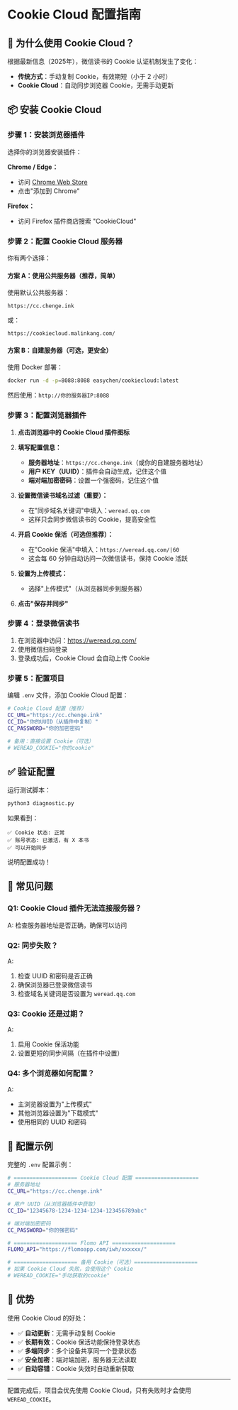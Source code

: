 # Cookie Cloud 配置指南

## 🎯 为什么使用 Cookie Cloud？

根据最新信息（2025年），微信读书的 Cookie 认证机制发生了变化：
- **传统方式**：手动复制 Cookie，有效期短（小于 2 小时）
- **Cookie Cloud**：自动同步浏览器 Cookie，无需手动更新

## 📦 安装 Cookie Cloud

### 步骤 1：安装浏览器插件

选择你的浏览器安装插件：

**Chrome / Edge：**
- 访问 [Chrome Web Store](https://chromewebstore.google.com/detail/cookiecloud/ffjiejobkoibkjlhjnlgmcnnigeelbdl)
- 点击"添加到 Chrome"

**Firefox：**
- 访问 Firefox 插件商店搜索 "CookieCloud"

### 步骤 2：配置 Cookie Cloud 服务器

你有两个选择：

#### 方案 A：使用公共服务器（推荐，简单）

使用默认公共服务器：
```
https://cc.chenge.ink
```
或：
```
https://cookiecloud.malinkang.com/
```

#### 方案 B：自建服务器（可选，更安全）

使用 Docker 部署：
```bash
docker run -d -p=8088:8088 easychen/cookiecloud:latest
```

然后使用：`http://你的服务器IP:8088`

### 步骤 3：配置浏览器插件

1. **点击浏览器中的 Cookie Cloud 插件图标**

2. **填写配置信息：**
   - **服务器地址**：`https://cc.chenge.ink`（或你的自建服务器地址）
   - **用户 KEY（UUID）**：插件会自动生成，记住这个值
   - **端对端加密密码**：设置一个强密码，记住这个值

3. **设置微信读书域名过滤（重要）：**
   - 在"同步域名关键词"中填入：`weread.qq.com`
   - 这样只会同步微信读书的 Cookie，提高安全性

4. **开启 Cookie 保活（可选但推荐）：**
   - 在"Cookie 保活"中填入：`https://weread.qq.com/|60`
   - 这会每 60 分钟自动访问一次微信读书，保持 Cookie 活跃

5. **设置为上传模式：**
   - 选择"上传模式"（从浏览器同步到服务器）

6. **点击"保存并同步"**

### 步骤 4：登录微信读书

1. 在浏览器中访问：https://weread.qq.com/
2. 使用微信扫码登录
3. 登录成功后，Cookie Cloud 会自动上传 Cookie

### 步骤 5：配置项目

编辑 `.env` 文件，添加 Cookie Cloud 配置：

```bash
# Cookie Cloud 配置（推荐）
CC_URL="https://cc.chenge.ink"
CC_ID="你的UUID（从插件中复制）"
CC_PASSWORD="你的加密密码"

# 备用：直接设置 Cookie（可选）
# WEREAD_COOKIE="你的cookie"
```

## ✅ 验证配置

运行测试脚本：
```bash
python3 diagnostic.py
```

如果看到：
```
✅ Cookie 状态: 正常
✅ 账号状态: 已激活，有 X 本书
✅ 可以开始同步
```

说明配置成功！

## 🔧 常见问题

### Q1: Cookie Cloud 插件无法连接服务器？
A: 检查服务器地址是否正确，确保可以访问

### Q2: 同步失败？
A:
1. 检查 UUID 和密码是否正确
2. 确保浏览器已登录微信读书
3. 检查域名关键词是否设置为 `weread.qq.com`

### Q3: Cookie 还是过期？
A:
1. 启用 Cookie 保活功能
2. 设置更短的同步间隔（在插件中设置）

### Q4: 多个浏览器如何配置？
A:
- 主浏览器设置为"上传模式"
- 其他浏览器设置为"下载模式"
- 使用相同的 UUID 和密码

## 📝 配置示例

完整的 `.env` 配置示例：

```bash
# ==================== Cookie Cloud 配置 ====================
# 服务器地址
CC_URL="https://cc.chenge.ink"

# 用户 UUID（从浏览器插件中获取）
CC_ID="12345678-1234-1234-1234-123456789abc"

# 端对端加密密码
CC_PASSWORD="你的强密码"

# ==================== Flomo API ====================
FLOMO_API="https://flomoapp.com/iwh/xxxxxx/"

# ==================== 备用 Cookie（可选）====================
# 如果 Cookie Cloud 失败，会使用这个 Cookie
# WEREAD_COOKIE="手动获取的cookie"
```

## 🎯 优势

使用 Cookie Cloud 的好处：
- ✅ **自动更新**：无需手动复制 Cookie
- ✅ **长期有效**：Cookie 保活功能保持登录状态
- ✅ **多端同步**：多个设备共享同一个登录状态
- ✅ **安全加密**：端对端加密，服务器无法读取
- ✅ **自动容错**：Cookie 失效时自动重新获取

---

配置完成后，项目会优先使用 Cookie Cloud，只有失败时才会使用 `WEREAD_COOKIE`。
